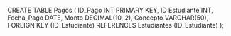 CREATE TABLE Pagos (
ID_Pago INT PRIMARY KEY,
ID Estudiante INT,
Fecha_Pago DATE,
Monto DECIMAL(10, 2),
Concepto VARCHAR(50),
FOREIGN KEY (ID_Estudiante) REFERENCES Estudiantes (ID_Estudiante)
);
